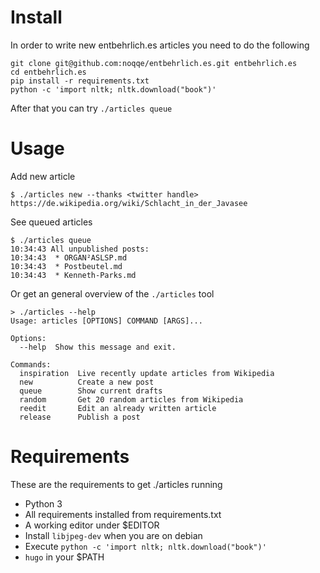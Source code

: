 # Install

In order to write new entbehrlich.es articles you need to do the following
 
```
git clone git@github.com:noqqe/entbehrlich.es.git entbehrlich.es
cd entbehrlich.es
pip install -r requirements.txt
python -c 'import nltk; nltk.download("book")'
```

After that you can try `./articles queue` 

# Usage

Add new article

```
$ ./articles new --thanks <twitter handle> https://de.wikipedia.org/wiki/Schlacht_in_der_Javasee
```

See queued articles 

```
$ ./articles queue
10:34:43 All unpublished posts:
10:34:43  * ORGAN²ASLSP.md
10:34:43  * Postbeutel.md
10:34:43  * Kenneth-Parks.md
```

Or get an general overview of the `./articles` tool

```
> ./articles --help
Usage: articles [OPTIONS] COMMAND [ARGS]...

Options:
  --help  Show this message and exit.

Commands:
  inspiration  Live recently update articles from Wikipedia
  new          Create a new post
  queue        Show current drafts
  random       Get 20 random articles from Wikipedia
  reedit       Edit an already written article
  release      Publish a post
```

# Requirements

These are the requirements to get ./articles running 

* Python 3
* All requirements installed from requirements.txt
* A working editor under $EDITOR
* Install `libjpeg-dev` when you are on debian
* Execute `python -c 'import nltk; nltk.download("book")'`
* `hugo` in your $PATH
